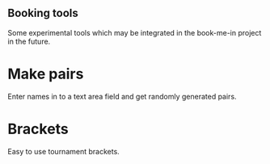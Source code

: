 ## Booking tools

Some experimental tools which may be integrated in the book-me-in project in the future.

# Make pairs
Enter names in to a text area field and get randomly generated pairs.

# Brackets
Easy to use tournament brackets.

